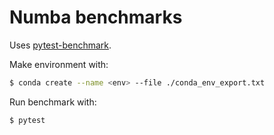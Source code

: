 # Numba benchmarks

Uses [pytest-benchmark](https://pytest-benchmark.readthedocs.io/en/stable/).

Make environment with:

```bash
$ conda create --name <env> --file ./conda_env_export.txt
```

Run benchmark with:

```bash
$ pytest
```
